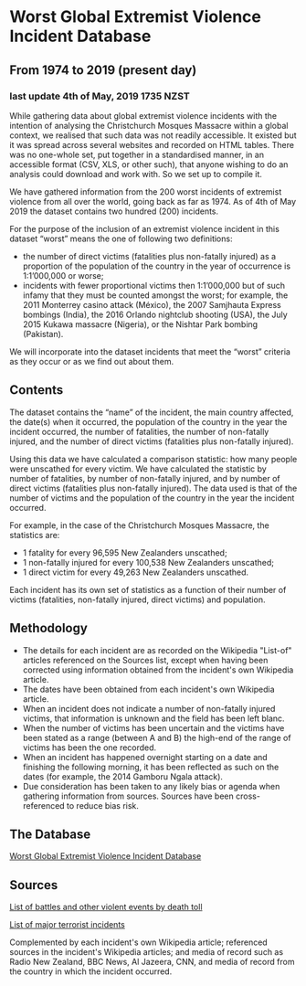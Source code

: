 # Worst Global Extremist Violence Incident Database
## From 1974 to 2019 (present day)
### last update 4th of May, 2019 1735 NZST
 
While gathering data about global extremist violence incidents with the intention of analysing the Christchurch Mosques Massacre within a global context, we realised that such data was not readily accessible. It existed but it was spread across several websites and recorded on HTML tables. There was no one-whole set, put together in a standardised manner, in an accessible format (CSV, XLS, or other such), that anyone wishing to do an analysis could download and work with. So we set up to compile it.

We have gathered information from the 200 worst incidents of extremist violence from all over the world, going back as far as 1974.  As of 4th of May 2019 the dataset contains two hundred (200) incidents. 

For the purpose of the inclusion of an extremist violence incident in this dataset “worst” means the one of following two definitions: 
 - the number of direct victims (fatalities plus non-fatally injured) as a proportion of the population of the country in the year of occurrence is 1:1’000,000 or worse;
 - incidents with fewer proportional victims then 1:1’000,000 but of such infamy that they must be counted amongst the worst; for example, the 2011 Monterrey casino attack (México), the 2007 Samjhauta Express bombings (India), the 2016 Orlando nightclub shooting (USA), the July 2015 Kukawa massacre (Nigeria), or the Nishtar Park bombing (Pakistan).

We will incorporate into the dataset incidents that meet the “worst” criteria as they occur or as we find out about them.

## Contents

The dataset contains the “name” of the incident, the main country affected, the date(s) when it occurred, the population of the country in the year the incident occurred, the number of fatalities, the number of non-fatally injured, and the number of direct victims (fatalities plus non-fatally injured).

Using this data we have calculated a comparison statistic: how many people were unscathed for every victim.  We have calculated the statistic by number of fatalities, by number of non-fatally injured, and by number of direct victims (fatalities plus non-fatally injured).  The data used is that of the number of victims and the population of the country in the year the incident occurred.

For example, in the case of the Christchurch Mosques Massacre, the statistics are: 
 - 1 fatality for every 96,595 New Zealanders unscathed;
 - 1 non-fatally injured for every 100,538 New Zealanders unscathed;
 - 1 direct victim for every 49,263 New Zealanders unscathed.
 
Each incident has its own set of statistics as a function of their number of victims (fatalities, non-fatally injured, direct victims) and population.

## Methodology

 - The details for each incident are as recorded on the Wikipedia "List-of" articles referenced on the Sources list, except when having been corrected using information obtained from the incident's own Wikipedia article. 
 - The dates have been obtained from each incident's own Wikipedia article. 
 - When an incident does not indicate a number of non-fatally injured victims, that information is unknown and the field has been left blanc. 
 - When the number of victims has been uncertain and the victims have been stated as a range (between A and B) the high-end of the range of victims has been the one recorded.
 - When an incident has happened overnight starting on a date and finishing the following morning, it has been reflected as such on the dates (for example, the 2014 Gamboru Ngala attack).
 - Due consideration has been taken to any likely bias or agenda when gathering information from sources.  Sources have been cross-referenced to reduce bias risk.

## The Database

[Worst Global Extremist Violence Incident Database](https://github.com/FelisNigelus/GlobalExtremistViolenceIncidentDatabase/blob/master/WGEVID.xls "Version 1.0  Date 04/05/2019  200 records") 

## Sources
[List of battles and other violent events by death toll](https://en.wikipedia.org/wiki/List_of_battles_and_other_violent_events_by_death_toll)

[List of major terrorist incidents](https://en.wikipedia.org/wiki/List_of_major_terrorist_incidents)

Complemented by each incident's own Wikipedia article; referenced sources in the incident's Wikipedia articles; and media of record such as Radio New Zealand, BBC News, Al Jazeera, CNN, and media of record from the country in which the incident occurred.
